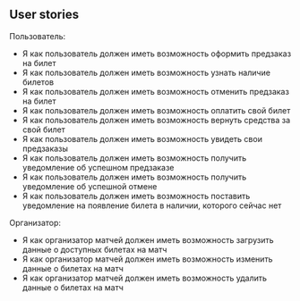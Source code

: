 ## User stories

Пользователь:
- Я как пользователь должен иметь возможность оформить предзаказ на билет
- Я как пользователь должен иметь возможность узнать наличие билетов
- Я как пользователь должен иметь возможность отменить предзаказ на билет
- Я как пользователь должен иметь возможность оплатить свой билет
- Я как пользователь должен иметь возможность вернуть средства за свой билет
- Я как пользователь должен иметь возможность увидеть свои предзаказы
- Я как пользователь должен иметь возможность получить уведомление об успешном предзаказе
- Я как пользователь должен иметь возможность получить уведомление об успешной отмене
- Я как пользователь должен иметь возможность поставить уведомление на появление билета в наличии, которого сейчас нет

Организатор:
- Я как организатор матчей должен иметь возможность загрузить данные о доступных билетах на матч
- Я как организатор матчей должен иметь возможность изменить данные о билетах на матч
- Я как организатор матчей должен иметь возможность удалить данные о билетах на матч






